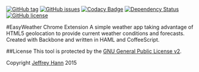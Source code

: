 [![GitHub tag](https://img.shields.io/github/tag/easy-weather/chrome-tab.svg)](https://github.com/easy-weather/chrome-tab/tags)
[![GitHub issues](https://img.shields.io/github/issues/easy-weather/chrome-tab.svg)](https://github.com/easy-weather/chrome-tab/issues)
[![Codacy Badge](https://www.codacy.com/project/badge/9ed736e5225e4bf697326cda272dc030)](https://www.codacy.com/app/jeffhann/chrome-tab)
[![Dependency Status](https://david-dm.org/easy-weather/chrome-tab.svg)](https://david-dm.org/easy-weather/chrome-tab)
[![GitHub license](https://img.shields.io/github/license/easy-weather/chrome-tab.svg)]()

#EasyWeather Chrome Extension
A simple weather app taking advantage of HTML5 geolocation to provide current weather conditions and forecasts. Created with Backbone and written in HAML and CoffeeScript.

##License
This tool is protected by the [GNU General Public License v2](http://www.gnu.org/licenses/gpl-2.0.html).

Copyright [Jeffrey Hann](http://jeffreyhann.ca/) 2015
